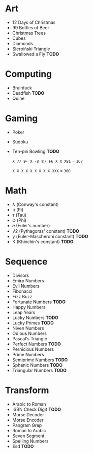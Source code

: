 Art
===

* 12 Days of Christmas
* 99 Bottles of Beer
* Christmas Trees
* Cubes
* Diamonds
* Sierpiński Triangle
* Swallowed a Fly **TODO**

Computing
=========

* Brainfuck
* Deadfish **TODO**
* Quine

Gaming
======

* Poker
* Sudoku
* Ten-pin Bowling **TODO**

  `X 7/ 9- X -8 ⑧/ F6 X X X81` = `167`

  `X X X X X X X X X XXX` = `300`

Math
====

* λ  (Conway's constant)
* π  (Pi)
* τ  (Tau)
* φ  (Phi)
* 𝑒  (Euler's number)
* √2 (Pythagoras' constant) **TODO**
* γ  (Euler–Mascheroni constant) **TODO**
* K  (Khinchin's constant) **TODO**

Sequence
========

* Divisors
* Emirp Numbers
* Evil Numbers
* Fibonacci
* Fizz Buzz
* Fortunate Numbers **TODO**
* Happy Numbers
* Leap Years
* Lucky Numbers **TODO**
* Lucky Primes **TODO**
* Niven Numbers
* Odious Numbers
* Pascal's Triangle
* Perfect Numbers **TODO**
* Pernicious Numbers
* Prime Numbers
* Semiprime Numbers **TODO**
* Sphenic Numbers **TODO**
* Triangular Numbers **TODO**

Transform
=========

* Arabic to Roman
* ISBN Check Digit **TODO**
* Morse Decoder
* Morse Encoder
* Pangram Grep
* Roman to Arabic
* Seven Segment
* Spelling Numbers
* £sd **TODO**
